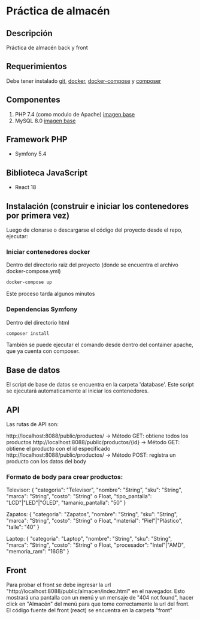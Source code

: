 # Práctica de almacén

## Descripción

Práctica de almacén back y front

## Requerimientos

Debe tener instalado 
[git](https://git-scm.com/), [docker](https://docs.docker.com/engine/install/), [docker-compose](https://docs.docker.com/compose/install/) y [composer](https://getcomposer.org/download/)

## Componentes

1. PHP 7.4 (como modulo de Apache) [imagen base](https://hub.docker.com/_/php)
2. MySQL 8.0 [imagen base](https://hub.docker.com/_/mysql)

## Framework PHP

* Symfony 5.4

## Biblioteca JavaScript

* React 18

## Instalación (construir e iniciar los contenedores por primera vez)

Luego de clonarse o descargarse el código del proyecto desde el repo, ejecutar:

### Iniciar contenedores docker
Dentro del directorio raiz del proyecto (donde se encuentra el archivo docker-compose.yml)

```bash
docker-compose up
```

Este proceso tarda algunos minutos

### Dependencias Symfony
Dentro del directorio html

```bash
composer install
```
También se puede ejecutar el comando desde dentro del container apache, que ya cuenta con composer.

## Base de datos

El script de base de datos se encuentra en la carpeta 'database'. Este script se ejecutará automaticamente al iniciar los contenedores.

## API

Las rutas de API son:

http://localhost:8088/public/productos/ -> Método GET: obtiene todos los productos
http://localhost:8088/public/productos/{id} -> Método GET: obtiene el producto con el id especificado
http://localhost:8088/public/productos/ -> Método POST: registra un producto con los datos del body

### Formato de body para crear productos:

Televisor:
{
  "categoria": "Televisor",
  "nombre": "String",
  "sku": "String",
  "marca": "String",
  "costo": "String" o Float,
  "tipo_pantalla": "LCD"|"LED"|"OLED",
  "tamanio_pantalla": "50"
}

Zapatos:
{
  "categoria": "Zapatos",
  "nombre": "String",
  "sku": "String",
  "marca": "String",
  "costo": "String" o Float,
  "material": "Piel"|"Plástico",
  "talle": "40"
}

Laptop:
{
  "categoria": "Laptop",
  "nombre": "String",
  "sku": "String",
  "marca": "String",
  "costo": "String" o Float,
  "procesador": "Intel"|"AMD",
  "memoria_ram": "16GB"
}

## Front

Para probar el front se debe ingresar la url "http://localhost:8088/public/almacen/index.html" en el navegador.
Esto mostrará una pantalla con un menú y un mensaje de "404 not found", hacer click en "Almacén" del menú para que tome correctamente la url del front.
El código fuente del front (react) se encuentra en la carpeta "front"

